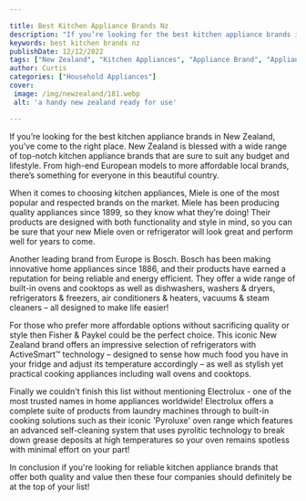 ```yaml
---

title: Best Kitchen Appliance Brands Nz
description: "If you’re looking for the best kitchen appliance brands in New Zealand, you’ve come to the right place. New Zealand is blessed wit...take a moment to check it out "
keywords: best kitchen brands nz
publishDate: 12/12/2022
tags: ["New Zealand", "Kitchen Appliances", "Appliance Brand", "Appliance Guide"]
author: Curtis
categories: ["Household Appliances"]
cover: 
 image: /img/newzealand/181.webp
 alt: 'a handy new zealand ready for use'

---
```


If you’re looking for the best kitchen appliance brands in New Zealand, you’ve come to the right place. New Zealand is blessed with a wide range of top-notch kitchen appliance brands that are sure to suit any budget and lifestyle. From high-end European models to more affordable local brands, there’s something for everyone in this beautiful country. 

When it comes to choosing kitchen appliances, Miele is one of the most popular and respected brands on the market. Miele has been producing quality appliances since 1899, so they know what they’re doing! Their products are designed with both functionality and style in mind, so you can be sure that your new Miele oven or refrigerator will look great and perform well for years to come. 

Another leading brand from Europe is Bosch. Bosch has been making innovative home appliances since 1886, and their products have earned a reputation for being reliable and energy efficient. They offer a wide range of built-in ovens and cooktops as well as dishwashers, washers & dryers, refrigerators & freezers, air conditioners & heaters, vacuums & steam cleaners – all designed to make life easier! 

For those who prefer more affordable options without sacrificing quality or style then Fisher & Paykel could be the perfect choice. This iconic New Zealand brand offers an impressive selection of refrigerators with ActiveSmart™ technology – designed to sense how much food you have in your fridge and adjust its temperature accordingly – as well as stylish yet practical cooking appliances including wall ovens and cooktops. 

Finally we couldn't finish this list without mentioning Electrolux - one of the most trusted names in home appliances worldwide! Electrolux offers a complete suite of products from laundry machines through to built-in cooking solutions such as their iconic 'Pyroluxe' oven range which features an advanced self-cleaning system that uses pyrolitic technology to break down grease deposits at high temperatures so your oven remains spotless with minimal effort on your part! 

 In conclusion if you're looking for reliable kitchen appliance brands that offer both quality and value then these four companies should definitely be at the top of your list!
